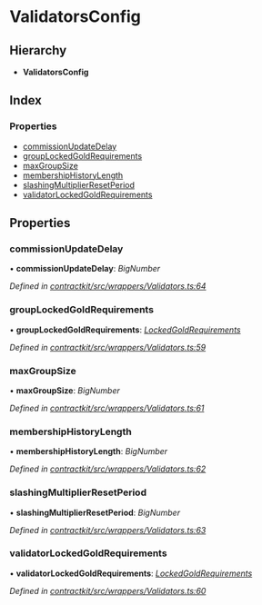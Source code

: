 # ValidatorsConfig

## Hierarchy

* **ValidatorsConfig**

## Index

### Properties

* [commissionUpdateDelay](_wrappers_validators_.validatorsconfig.md#commissionupdatedelay)
* [groupLockedGoldRequirements](_wrappers_validators_.validatorsconfig.md#grouplockedgoldrequirements)
* [maxGroupSize](_wrappers_validators_.validatorsconfig.md#maxgroupsize)
* [membershipHistoryLength](_wrappers_validators_.validatorsconfig.md#membershiphistorylength)
* [slashingMultiplierResetPeriod](_wrappers_validators_.validatorsconfig.md#slashingmultiplierresetperiod)
* [validatorLockedGoldRequirements](_wrappers_validators_.validatorsconfig.md#validatorlockedgoldrequirements)

## Properties

### commissionUpdateDelay

• **commissionUpdateDelay**: _BigNumber_

_Defined in_ [_contractkit/src/wrappers/Validators.ts:64_](https://github.com/celo-org/celo-monorepo/blob/master/packages/contractkit/src/wrappers/Validators.ts#L64)

### groupLockedGoldRequirements

• **groupLockedGoldRequirements**: [_LockedGoldRequirements_](_wrappers_validators_.lockedgoldrequirements.md)

_Defined in_ [_contractkit/src/wrappers/Validators.ts:59_](https://github.com/celo-org/celo-monorepo/blob/master/packages/contractkit/src/wrappers/Validators.ts#L59)

### maxGroupSize

• **maxGroupSize**: _BigNumber_

_Defined in_ [_contractkit/src/wrappers/Validators.ts:61_](https://github.com/celo-org/celo-monorepo/blob/master/packages/contractkit/src/wrappers/Validators.ts#L61)

### membershipHistoryLength

• **membershipHistoryLength**: _BigNumber_

_Defined in_ [_contractkit/src/wrappers/Validators.ts:62_](https://github.com/celo-org/celo-monorepo/blob/master/packages/contractkit/src/wrappers/Validators.ts#L62)

### slashingMultiplierResetPeriod

• **slashingMultiplierResetPeriod**: _BigNumber_

_Defined in_ [_contractkit/src/wrappers/Validators.ts:63_](https://github.com/celo-org/celo-monorepo/blob/master/packages/contractkit/src/wrappers/Validators.ts#L63)

### validatorLockedGoldRequirements

• **validatorLockedGoldRequirements**: [_LockedGoldRequirements_](_wrappers_validators_.lockedgoldrequirements.md)

_Defined in_ [_contractkit/src/wrappers/Validators.ts:60_](https://github.com/celo-org/celo-monorepo/blob/master/packages/contractkit/src/wrappers/Validators.ts#L60)

